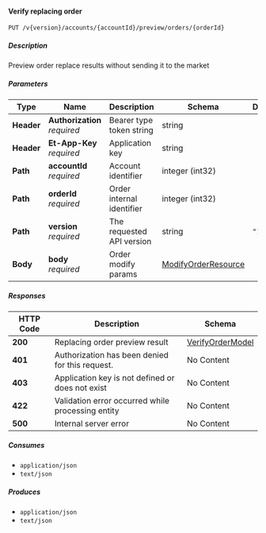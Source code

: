 
<a name="orders_previewmodifyorder"></a>
#### Verify replacing order
```
PUT /v{version}/accounts/{accountId}/preview/orders/{orderId}
```


##### Description
Preview order replace results without sending it to the market


##### Parameters

|Type|Name|Description|Schema|Default|
|---|---|---|---|---|
|**Header**|**Authorization**  <br>*required*|Bearer type token string|string||
|**Header**|**Et-App-Key**  <br>*required*|Application key|string||
|**Path**|**accountId**  <br>*required*|Account identifier|integer (int32)||
|**Path**|**orderId**  <br>*required*|Order internal identifier|integer (int32)||
|**Path**|**version**  <br>*required*|The requested API version|string|`"1"`|
|**Body**|**body**  <br>*required*|Order modify params|[ModifyOrderResource](#modifyorderresource)||


##### Responses

|HTTP Code|Description|Schema|
|---|---|---|
|**200**|Replacing order preview result|[VerifyOrderModel](#verifyordermodel)|
|**401**|Authorization has been denied for this request.|No Content|
|**403**|Application key is not defined or does not exist|No Content|
|**422**|Validation error occurred while processing entity|No Content|
|**500**|Internal server error|No Content|


##### Consumes

* `application/json`
* `text/json`


##### Produces

* `application/json`
* `text/json`



